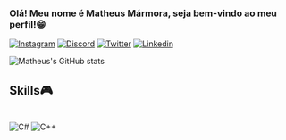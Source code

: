 ### Olá! Meu nome é Matheus Mármora, seja bem-vindo ao meu perfil!😁


[![Instagram](https://img.shields.io/badge/Instagram-E4405F?style=for-the-badge&logo=instagram&logoColor=white)](https://www.instagram.com/maurin_jr_/)
[![Discord](https://img.shields.io/badge/Discord-7289DA?style=for-the-badge&logo=discord&logoColor=white)](Maurin_JR#7647)
[![Twitter](https://img.shields.io/badge/Twitter-1DA1F2?style=for-the-badge&logo=twitter&logoColor=white)](https://twitter.com/MatheusMarmora)
[![Linkedin](https://img.shields.io/badge/LinkedIn-0077B5?style=for-the-badge&logo=linkedin&logoColor=white)](https://www.linkedin.com/in/matheus-mármora-193303193/)


![Matheus's GitHub stats](https://github-readme-stats.vercel.app/api?username=MatheusMarmora&show_icons=true&theme=blue-green)

## Skills🎮

<div stlye = "display: inlie_block"><br/>
    <img align="Center" alt = "C#" src = "https://img.shields.io/badge/C%23-239120?style=for-the-badge&logo=c-sharp&logoColor=white"/>  
    <img align="Center" alt = "C++" src = "https://img.shields.io/badge/C%2B%2B-00599C?style=for-the-badge&logo=c%2B%2B&logoColor=white"/>
   
</div>
